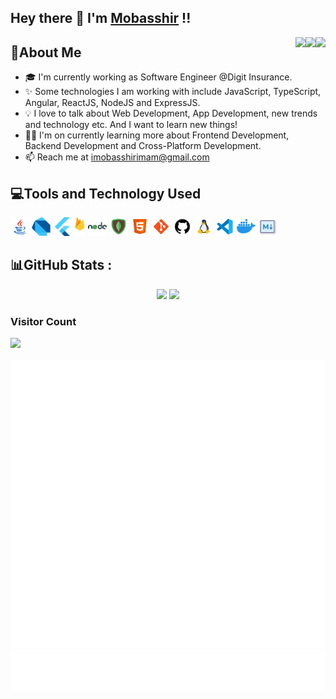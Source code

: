 ## Hey there :wave: I'm [Mobasshir](https://www.linkedin.com/in/imobasshir/) !!

<a href="https://www.linkedin.com/in/imobasshir/"><img src="https://img.icons8.com/cute-clipart/64/000000/linkedin.png" align="right"/></a> <a href="https://twitter.com/mobasshirstwt"><img src="https://img.icons8.com/cute-clipart/64/000000/twitter.png" align="right"/></a> <a href="https://www.instagram.com/mobasshir.imam/"> <img src="https://img.icons8.com/cute-clipart/64/000000/instagram-new.png" align="right"/> </a>  

## :wave:About Me
- 🎓 I'm currently working as Software Engineer @Digit Insurance.
- ✨ Some technologies I am working with include JavaScript, TypeScript, Angular, ReactJS, NodeJS and ExpressJS. 
- 💡 I love to talk about Web Development, App Development, new trends and technology etc. And I want to learn new things!
- 👨‍💻 I'm on currently learning more about Frontend Development, Backend Development and Cross-Platform Development.
- 📫 Reach me at imobasshirimam@gmail.com

## 💻Tools and Technology Used <br>
<code><img height="30" src="https://github.com/imobasshir/imobasshir/raw/main/assets/images/java.png"></code>
<code><img height="30" src="https://github.com/imobasshir/imobasshir/raw/main/assets/images/dart.png"></code>
<code><img height="30" src="https://github.com/imobasshir/imobasshir/raw/main/assets/images/flutter.png"></code>
<code><img height="30" src="https://github.com/imobasshir/imobasshir/raw/main/assets/images/firebase.png"></code>
<code><img height="30" src="https://github.com/imobasshir/imobasshir/raw/main/assets/images/nodejs.png"></code>
<code><img height="30" src="https://github.com/imobasshir/imobasshir/raw/main/assets/images/mongodb.png"></code>
<code><img height="30" src="https://github.com/imobasshir/imobasshir/raw/main/assets/images/html.png"></code>
<code><img height="30" src="https://github.com/imobasshir/imobasshir/raw/main/assets/images/git.png"></code>
<code><img height="30" src="https://github.com/imobasshir/imobasshir/raw/main/assets/images/github.png"></code>
<code><img height="30" src="https://github.com/imobasshir/imobasshir/raw/main/assets/images/linux.png"></code>
<code><img height="30" src="https://github.com/imobasshir/imobasshir/raw/main/assets/images/code.png"></code>
<code><img height="30" src="https://github.com/imobasshir/imobasshir/raw/main/assets/images/docker.png"></code>
<code><img height="30" src="https://github.com/imobasshir/imobasshir/raw/main/assets/images/markdown1.png"></code>

<!-- ## 💻Tech Stack

- 💻 &nbsp; ![Java](https://img.shields.io/badge/-Java-333333?style=flat&logo=Java&logoColor=007396)
- 🌐 &nbsp; ![HTML](https://img.shields.io/badge/-HTML5-333333?style=flat&logo=HTML5) ![CSS](https://img.shields.io/badge/-CSS-333333?style=flat&logo=CSS3&logoColor=1572B6)
- 📱 &nbsp; ![Flutter](https://img.shields.io/badge/Flutter-333333?style=flat&logo=flutter) ![Dart](https://img.shields.io/badge/Dart-333333?style=flat&logo=dart)
- 🛢 &nbsp; ![MySQL](https://img.shields.io/badge/-MySQL-333333?style=flat&logo=mysql)
- ⚙️ &nbsp; ![Git](https://img.shields.io/badge/-Git-333333?style=flat&logo=git) ![GitHub](https://img.shields.io/badge/-GitHub-333333?style=flat&logo=github) ![Markdown](https://img.shields.io/badge/-Markdown-333333?style=flat&logo=markdown) ![Linux](https://img.shields.io/badge/Linux-333333?style=flat&logo=linux) ![Docker](https://img.shields.io/badge/Docker-333333?style=flat&logo=docker)
- 🔧 &nbsp; ![Visual Studio Code](https://img.shields.io/badge/-Visual%30Studio%30Code-333333?style=flat&logo=visual-studio-code&logoColor=007ACC) -->

## 📊GitHub Stats :

<p align="center">
	<img width="48%" src="https://github-readme-stats.vercel.app/api?username=imobasshir&show_icons=true&theme=radical&hide_border=true=&include_all_commits=true" />
  <img width="48%" src="https://github-readme-streak-stats.herokuapp.com/?user=imobasshir&theme=radical&hide_border=true" /> <br>
	<!-- <img width="40%" src="https://github-readme-stats.vercel.app/api/top-langs/?username=imobasshir&theme=radical&hide_border=true&include_all_commits=true&count_private=true&layout=compact&langs_count=6" /> -->
</p>

<!-- ### Contribution Graph -->

<!-- <img width="100%" alt="Mobasshir's Activity Graph" src="https://activity-graph.herokuapp.com/graph?username=imobasshir&theme=xcode" /></a> -->

### Visitor Count

<img src="https://profile-counter.glitch.me/imobasshir/count.svg">
<br/><br/>
<img src="https://github.com/imobasshir/imobasshir/blob/main/github-metrics.svg">
<img src="https://github.com/imobasshir/imobasshir/blob/main/language.svg">
<!-- 
---
[![](https://visitcount.itsvg.in/api?id=imobasshir&icon=0&color=0)](https://visitcount.itsvg.in) -->

